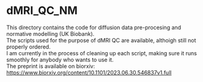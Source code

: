 # dMRI_QC_NM
This directory contains the code for diffusion data pre-procesing and normative modelling (UK Biobank).<br>
The scripts used for the purpose of dMRI QC are available, althoigh still not properly ordered.<br>
I am currently in the process of cleaning up each script, making sure it runs smoothly for anybody who wants to use it. <br>
The preprint is available on biorxiv: https://www.biorxiv.org/content/10.1101/2023.06.30.546837v1.full
